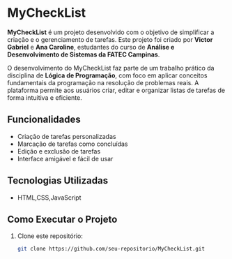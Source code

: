 # MyCheckList

**MyCheckList** é um projeto desenvolvido com o objetivo de simplificar a criação e o gerenciamento de tarefas. Este projeto foi criado por **Victor Gabriel** e **Ana Caroline**, estudantes do curso de **Análise e Desenvolvimento de Sistemas da FATEC Campinas**.

O desenvolvimento do MyCheckList faz parte de um trabalho prático da disciplina de **Lógica de Programação**, com foco em aplicar conceitos fundamentais da programação na resolução de problemas reais. A plataforma permite aos usuários criar, editar e organizar listas de tarefas de forma intuitiva e eficiente.

## Funcionalidades
- Criação de tarefas personalizadas
- Marcação de tarefas como concluídas
- Edição e exclusão de tarefas
- Interface amigável e fácil de usar

## Tecnologias Utilizadas
- HTML,CSS,JavaScript

## Como Executar o Projeto
1. Clone este repositório:
   ```bash
   git clone https://github.com/seu-repositorio/MyCheckList.git
